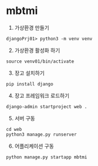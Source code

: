 # mbtmi

1. 가상환경 만들기
```buildoutcfg
djangoPrj01> python3 -m venv venv
```

2. 가상환경 활성화 하기
```buildoutcfg
source venv01/bin/activate
```

3. 장고 설치하기
```buildoutcfg
pip install django
```

4. 장고 프레임워크 로드하기

```buildoutcfg
django-admin startproject web .
```

5. 서버 구동
```buildoutcfg
cd web
python3 manage.py runserver
```

6. 어플리케이션 구동
```buildoutcfg
python manage.py startapp mbtmi
```